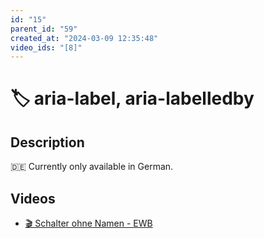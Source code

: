 ```yaml
---
id: "15"
parent_id: "59"
created_at: "2024-03-09 12:35:48"
video_ids: "[8]"
---
```


# 🏷️ aria-label, aria-labelledby

## Description

🇩🇪 Currently only available in German.

## Videos

- [🎬 Schalter ohne Namen - EWB](/en/videos/schalter-ohne-namen-ewb)
